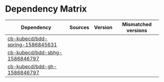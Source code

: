# Dependency Matrix

Dependency | Sources | Version | Mismatched versions
---------- | ------- | ------- | -------------------
[cb-kubecd/bdd-spring-1586845631](https://github.com/cb-kubecd/bdd-spring-1586845631.git) |  | []() | 
[cb-kubecd/bdd-sbhg-1586846797](https://github.com/cb-kubecd/bdd-sbhg-1586846797.git) |  | []() | 
[cb-kubecd/bdd-gh-1586846797](https://github.com/cb-kubecd/bdd-gh-1586846797.git) |  | []() | 
